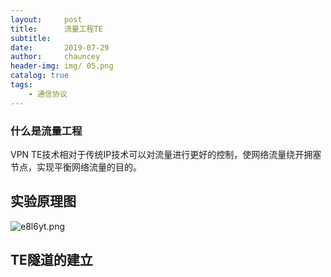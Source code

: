 ```yaml
---
layout:     post
title:      流量工程TE
subtitle:   
date:       2019-07-29
author:     chauncey
header-img: img/ 05.png
catalog: true
tags:
    - 通信协议
---
```



### 什么是流量工程

VPN TE技术相对于传统IP技术可以对流量进行更好的控制，使网络流量绕开拥塞节点，实现平衡网络流量的目的。

## 实验原理图

![e8l6yt.png](https://s2.ax1x.com/2019/07/29/e8l6yt.png)

## TE隧道的建立
